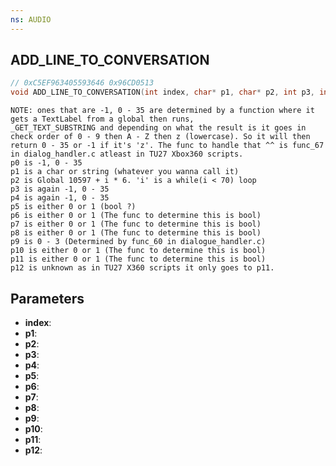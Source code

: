 ```yaml
---
ns: AUDIO
---
```

## ADD_LINE_TO_CONVERSATION

```c
// 0xC5EF963405593646 0x96CD0513
void ADD_LINE_TO_CONVERSATION(int index, char* p1, char* p2, int p3, int p4, BOOL p5, BOOL p6, BOOL p7, BOOL p8, int p9, BOOL p10, BOOL p11, BOOL p12);
```

```
NOTE: ones that are -1, 0 - 35 are determined by a function where it gets a TextLabel from a global then runs,
_GET_TEXT_SUBSTRING and depending on what the result is it goes in check order of 0 - 9 then A - Z then z (lowercase). So it will then return 0 - 35 or -1 if it's 'z'. The func to handle that ^^ is func_67 in dialog_handler.c atleast in TU27 Xbox360 scripts.
p0 is -1, 0 - 35
p1 is a char or string (whatever you wanna call it)
p2 is Global 10597 + i * 6. 'i' is a while(i < 70) loop
p3 is again -1, 0 - 35
p4 is again -1, 0 - 35
p5 is either 0 or 1 (bool ?)
p6 is either 0 or 1 (The func to determine this is bool)
p7 is either 0 or 1 (The func to determine this is bool)
p8 is either 0 or 1 (The func to determine this is bool)
p9 is 0 - 3 (Determined by func_60 in dialogue_handler.c)
p10 is either 0 or 1 (The func to determine this is bool)
p11 is either 0 or 1 (The func to determine this is bool)
p12 is unknown as in TU27 X360 scripts it only goes to p11.
```

## Parameters
* **index**: 
* **p1**: 
* **p2**: 
* **p3**: 
* **p4**: 
* **p5**: 
* **p6**: 
* **p7**: 
* **p8**: 
* **p9**: 
* **p10**: 
* **p11**: 
* **p12**: 

